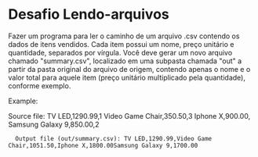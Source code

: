 # 
# Desafio Lendo-arquivos
Fazer um programa para ler o caminho de um arquivo .csv contendo os dados de itens vendidos. Cada item possui um nome, preço unitário e quantidade, separados por vírgula. Você
deve gerar um novo arquivo chamado "summary.csv", localizado
em uma subpasta chamada "out" a partir da pasta original do
arquivo de origem, contendo apenas o nome e o valor total para
aquele item (preço unitário multiplicado pela quantidade),
conforme exemplo.

Example: 

Source file:
      TV LED,1290.99,1
         Video Game Chair,350.50,3
         Iphone X,900.00,
         Samsung Galaxy 9,850.00,2
         
      Output file (out/summary.csv): TV LED,1290.99,Video Game Chair,1051.50,Iphone X,1800.00Samsung Galaxy 9,1700.00
